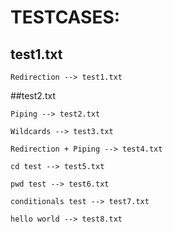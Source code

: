 # TESTCASES: 

## test1.txt

    Redirection --> test1.txt

##test2.txt

    Piping --> test2.txt
    
    Wildcards --> test3.txt 

    Redirection + Piping --> test4.txt

    cd test --> test5.txt

    pwd test --> test6.txt

    conditionals test --> test7.txt

    hello world --> test8.txt

